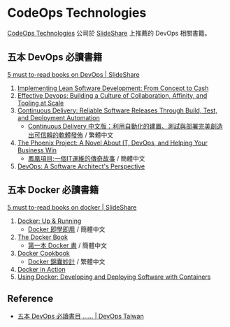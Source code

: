 # CodeOps Technologies

[CodeOps Technologies](http://codeops.tech/) 公司於 [SlideShare](http://www.slideshare.net/CodeOps/presentations) 上推薦的 DevOps 相關書籍。

## 五本 DevOps 必讀書籍

[5 must to-read books on DevOps | SlideShare](http://www.slideshare.net/CodeOps/5-must-toread-books-on-devops)


1. [Implementing Lean Software Development: From Concept to Cash](http://www.tenlong.com.tw/items/0321437381?item_id=32783)
1. [Effective Devops: Building a Culture of Collaboration, Affinity, and Tooling at Scale](http://www.tenlong.com.tw/items/1491926309?item_id=1021759)
1. [Continuous Delivery: Reliable Software Releases Through Build, Test, and Deployment Automation](http://www.tenlong.com.tw/items/0321601912?item_id=57372)
    - [Continuous Delivery 中文版：利用自動化的建置、測試與部署完美創造出可信賴的軟體發佈](http://www.tenlong.com.tw/items/986201962X?item_id=999062) / 繁體中文
1. [The Phoenix Project: A Novel About IT, DevOps, and Helping Your Business Win](http://www.tenlong.com.tw/items/0988262509?item_id=1007593)
    - [鳳凰項目:一個IT運維的傳奇故事](http://www.tenlong.com.tw/items/7115403651?item_id=1013544) / 簡體中文
1. [DevOps: A Software Architect's Perspective](http://www.tenlong.com.tw/items/0134049845?item_id=1005244)


## 五本 Docker 必讀書籍

[5 must to-read books on docker | SlideShare](http://www.slideshare.net/CodeOps/5-must-toread-books-on-docker-63290187)


1. [Docker: Up & Running](http://www.tenlong.com.tw/items/1491917571?item_id=1005886)
    - [Docker 即學即用](http://www.tenlong.com.tw/items/7512383398?item_id=1010339) / 簡體中文
1. [The Docker Book](https://www.dockerbook.com)
    - [第一本 Docker 書](http://www.tenlong.com.tw/items/7115377332?item_id=1003547) / 簡體中文
1. [Docker Cookbook](http://www.tenlong.com.tw/items/149191971X?item_id=1008710)
    - [Docker 錦囊妙計](http://www.tenlong.com.tw/items/9864760807?item_id=1021576) / 繁體中文
1. [Docker in Action](http://www.tenlong.com.tw/items/1633430235?item_id=1013389)
1. [Using Docker: Developing and Deploying Software with Containers](http://www.tenlong.com.tw/items/1491915765?item_id=1011536)

## Reference

* [五本 DevOps 必讀書目 ...... | DevOps Taiwan](https://www.facebook.com/groups/DevOpsTaiwan/permalink/1040640342689678/)

